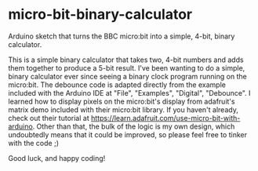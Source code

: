 # micro-bit-binary-calculator
Arduino sketch that turns the BBC micro:bit into a simple, 4-bit, binary calculator.

This is a simple binary calculator that takes two, 4-bit numbers and adds them together to produce a 5-bit result. I've been wanting to do a simple, binary calculator ever since seeing a binary clock program running on the micro:bit. The debounce code is adapted directly from the example included with the Arduino IDE at "File", "Examples", "Digital", "Debounce". I learned how to display pixels on the micro:bit's display from adafruit's matrix demo included with their micro:bit library. If you haven't already, check out their tutorial at https://learn.adafruit.com/use-micro-bit-with-arduino. Other than that, the bulk of the logic is my own design, which undoubtedly means that it could be improved, so please feel free to tinker with the code ;)

Good luck, and happy coding!
